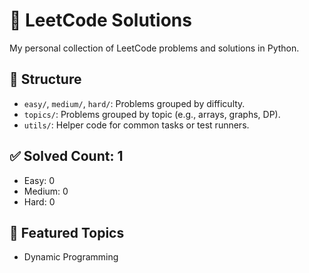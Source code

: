 # 🧠 LeetCode Solutions

My personal collection of LeetCode problems and solutions in Python.

## 📁 Structure

- `easy/`, `medium/`, `hard/`: Problems grouped by difficulty.
- `topics/`: Problems grouped by topic (e.g., arrays, graphs, DP).
- `utils/`: Helper code for common tasks or test runners.

## ✅ Solved Count: 1

- Easy: 0
- Medium: 0
- Hard: 0

## 🚀 Featured Topics

- Dynamic Programming
